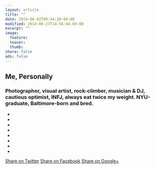 ```yaml
---
layout: article
title: ""
date: 2014-06-02T09:44:20-04:00
modified: 2014-08-27T14:56:44-04:00
excerpt: ""
image:
  feature:
  teaser:
  thumb:
share: false
ads: false
---
```


## Me, Personally

### Photographer, visual artist, rock-climber, musician & DJ, cautious optimist, INFJ, always eat twice my weight. NYU-graduate, Baltimore-born and bred.

<ul class="th-grid">
  <li>
    <a href="#"><img src="../../images/book-about.jpg" alt=""></a>
  </li>
  <li>
    <a href="#"><img src="../../images/book-about.jpg" alt=""></a>
  </li>
  <li>
    <a href="#"><img src="../../images/book-about.jpg" alt=""></a>
  </li>
  <li>
    <a href="#"><img src="../../images/book-about.jpg" alt=""></a>
  </li>
  <li>
    <a href="#"><img src="../../images/book-about.jpg" alt=""></a>
  </li>
  <li>
    <a href="#"><img src="../../images/book-about.jpg" alt=""></a>
  </li>
  <li>
    <a href="#"><img src="../../images/book-about.jpg" alt=""></a>
  </li>
  <li>
    <a href="#"><img src="../../images/book-about.jpg" alt=""></a>
  </li>
</ul>


<div class="inline-btn">
	<a class="btn-social twitter" href="https://twitter.com/intent/tweet?text={{ page.title | escape | replace:' ','%20' }}&amp;url={{ page.url | replace:'index.html','' | prepend: site.url }}&amp;via={{ site.owner.twitter }}" target="_blank"><i class="fa fa-twitter" aria-hidden="true"></i> Share on Twitter</a>
	<a class="btn-social facebook" href="https://www.facebook.com/sharer/sharer.php?u={{ page.url | replace:'index.html','' | prepend: site.url }}" target="_blank"><i class="fa fa-facebook" aria-hidden="true"></i> Share on Facebook</a>
	<a class="btn-social google-plus"  href="https://plus.google.com/share?url={{ page.url | replace:'index.html','' | prepend: site.url }}" target="_blank"><i class="fa fa-google-plus" aria-hidden="true"></i> Share on Google+</a>
</div><!-- /.share-this -->